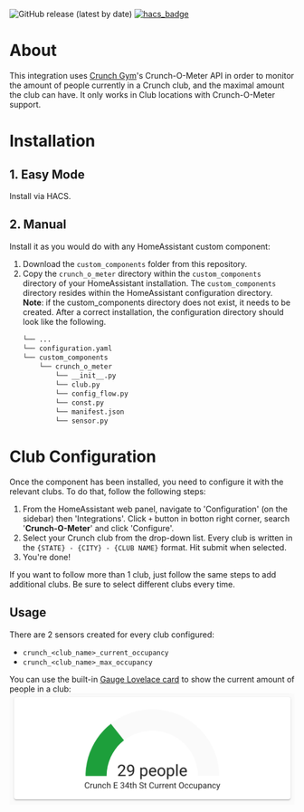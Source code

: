 ![GitHub release (latest by date)](https://img.shields.io/github/v/release/GuyLewin/home-assistant-crunch-o-meter)
[![hacs_badge](https://img.shields.io/badge/HACS-Default-orange.svg)](https://github.com/custom-components/hacs)

# About

This integration uses [Crunch Gym](https://crunch.com)'s Crunch-O-Meter API in order to monitor the amount of people currently in a Crunch club, and the maximal amount the club can have. It only works in Club locations with Crunch-O-Meter support.

# Installation

## 1. Easy Mode

Install via HACS.

## 2. Manual

Install it as you would do with any HomeAssistant custom component:

1. Download the `custom_components` folder from this repository.
1. Copy the `crunch_o_meter` directory within the `custom_components` directory of your HomeAssistant installation. The `custom_components` directory resides within the HomeAssistant configuration directory.
**Note**: if the custom_components directory does not exist, it needs to be created.
After a correct installation, the configuration directory should look like the following.
    ```
    └── ...
    └── configuration.yaml
    └── custom_components
        └── crunch_o_meter
            └── __init__.py
            └── club.py
            └── config_flow.py
            └── const.py
            └── manifest.json
            └── sensor.py
    ```

# Club Configuration

Once the component has been installed, you need to configure it with the relevant clubs. To do that, follow the following steps:
1. From the HomeAssistant web panel, navigate to 'Configuration' (on the sidebar) then 'Integrations'. Click `+` button in botton right corner,
search '**Crunch-O-Meter**' and click 'Configure'.
1. Select your Crunch club from the drop-down list. Every club is written in the `{STATE} - {CITY} - {CLUB NAME}` format. Hit submit when selected.
1. You're done!

If you want to follow more than 1 club, just follow the same steps to add additional clubs. Be sure to select different clubs every time.

## Usage

There are 2 sensors created for every club configured:
* `crunch_<club_name>_current_occupancy`
* `crunch_<club_name>_max_occupancy`

You can use the built-in [Gauge Lovelace card](https://www.home-assistant.io/lovelace/gauge/) to show the current amount of people in a club:
![Crunch-O-Meter Gauge Lovelace Card](img/gauge.png?raw=true "Crunch-O-Meter Gauge Lovelace Card")
